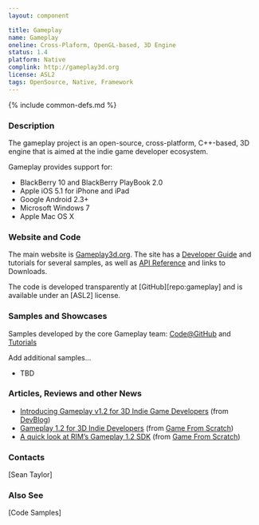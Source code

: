 ```yaml
---
layout: component

title: Gameplay
name: Gameplay
oneline: Cross-Plaform, OpenGL-based, 3D Engine
status: 1.4
platform: Native
complink: http://gameplay3d.org
license: ASL2
tags: OpenSource, Native, Framework
---
```

{% include common-defs.md %}

### Description
The gameplay project is an open-source, cross-platform, C++-based,
3D engine that is aimed at the indie game developer ecosystem.

Gameplay provides support for:
* BlackBerry 10 and BlackBerry PlayBook 2.0
* Apple iOS 5.1 for iPhone and iPad
* Google Android 2.3+
* Microsoft Windows 7
* Apple Mac OS X

### Website and Code
The main website is [Gameplay3d.org](http://gameplay3d.org).  The site has a
[Developer Guide](https://github.com/blackberry/GamePlay/raw/master/gameplay-docs/development-guide.pdf)
and tutorials for several samples, as well as [API Reference](http://gameplay3d.org/api.php) and links to Downloads.

The code is developed transparently at [GitHub][repo:gameplay] and is available under an [ASL2] license.

### Samples and Showcases
Samples developed by the core Gameplay team: [Code@GitHub](https://github.com/blackberry/GamePlay/tree/master/gameplay-samples) and [Tutorials](https://github.com/blackberry/GamePlay/tree/master/gameplay-docs)

Add additional samples...

* TBD

### Articles, Reviews and other News

* [Introducing Gameplay v1.2 for 3D Indie Game Developers](http://devblog.blackberry.com/2012/04/introducing-gameplay-v1-2-for-3d-indie-game-developers/) (from [DevBlog](http://devblog.blackberry.com))
* [Gameplay 1.2 for 3D Indie Developers](http://www.gamefromscratch.com/post/2012/04/30/Gameplay-12-for-3D-Indie-developers.aspx) (from [Game From Scratch](http://gamefromscratch.com))
* [A quick look at RIM’s Gameplay 1.2 SDK](http://www.gamefromscratch.com/post/2012/05/02/A-quick-look-at-RIM%E2%80%99s-Gameplay-12-SDK.aspx) (from [Game From Scratch](http://gamefromscratch.com))

### Contacts
[Sean Taylor]

### Also See
[Code Samples]